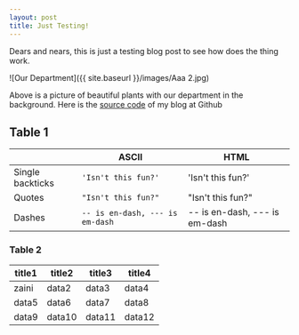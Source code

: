 ```yaml
---
layout: post
title: Just Testing!
---
```


Dears and nears, this is just a testing blog post to see how does the thing work.

![Our Department]({{ site.baseurl }}/images/Aaa 2.jpg)

Above is a picture of beautiful plants with our department in the background. Here is the [source code](https://github.com/zahanat/zahanat.github.io) of my blog at Github

## Table 1

|                  | ASCII                           | HTML                          |
|------------------|---------------------------------|-------------------------------|
| Single backticks | `'Isn't this fun?'`             | 'Isn't this fun?'             |
| Quotes           | `"Isn't this fun?"`             | "Isn't this fun?"             |
| Dashes           | `-- is en-dash, --- is em-dash` | -- is en-dash, --- is em-dash |


### Table 2

| title1 | title2 | title3 | title4 |
|---|---|---|---|
| zaini | data2 | data3 | data4 |
| data5 | data6 | data7 | data8 |
| data9 | data10 | data11 | data12 |
